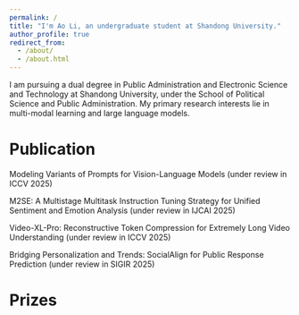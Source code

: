 ```yaml
---
permalink: /
title: "I'm Ao Li, an undergraduate student at Shandong University."
author_profile: true
redirect_from: 
  - /about/
  - /about.html
---
```


I am pursuing a dual degree in Public Administration and Electronic Science and Technology at Shandong University, under the School of Political Science and Public Administration. My primary research interests lie in multi-modal learning and large language models. 

Publication
======
Modeling Variants of Prompts for Vision-Language Models (under review in ICCV 2025)

M2SE: A Multistage Multitask Instruction Tuning Strategy for Unified Sentiment and Emotion Analysis (under review in IJCAI 2025)

Video-XL-Pro: Reconstructive Token Compression for Extremely Long Video Understanding (under review in ICCV 2025)

Bridging Personalization and Trends: SocialAlign for Public Response Prediction (under review in SIGIR 2025)

Prizes
======

